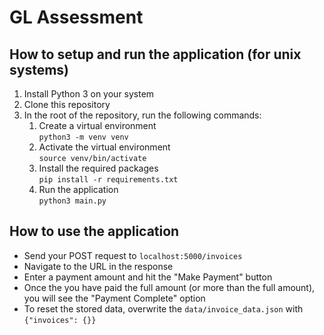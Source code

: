 # GL Assessment

## How to setup and run the application (for unix systems)

1. Install Python 3 on your system 
2. Clone this repository
3. In the root of the repository, run the following commands:
   1. Create a virtual environment \
   `python3 -m venv venv`
   2. Activate the virtual environment \
   `source venv/bin/activate`
   3. Install the required packages \
   `pip install -r requirements.txt`
   4. Run the application \
   `python3 main.py` 

## How to use the application
- Send your POST request to `localhost:5000/invoices`
- Navigate to the URL in the response
- Enter a payment amount and hit the "Make Payment" button
- Once the you have paid the full amount (or more than the full amount), you will see the "Payment Complete" option
- To reset the stored data, overwrite the `data/invoice_data.json` with `{"invoices": {}}`
